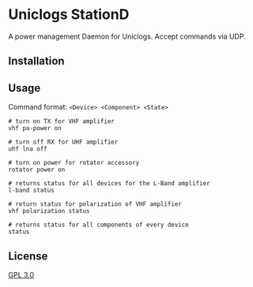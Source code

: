 # Uniclogs StationD

A power management Daemon for Uniclogs. Accept commands via UDP.

## Installation



## Usage

Command format: `````<Device> <Component> <State>`````

```
# turn on TX for VHF amplifier
vhf pa-power on

# turn off RX for UHF amplifier
uhf lna off

# turn on power for rotator accessory
rotator power on

# returns status for all devices for the L-Band amplifier
l-band status

# return status for polarization of VHF amplifier
vhf polarization status

# returns status for all components of every device
status
```

## License

[GPL 3.0](https://www.gnu.org/licenses/gpl-3.0.en.html)

